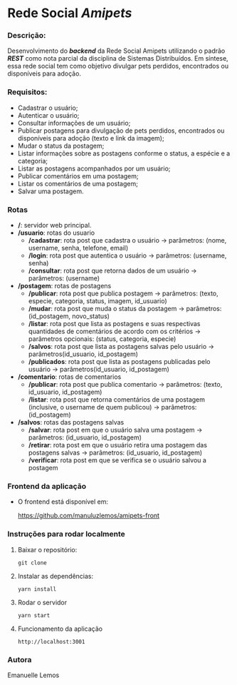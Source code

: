 # Rede Social ***Amipets***

### **Descrição:**

Desenvolvimento do ***backend*** da Rede Social Amipets utilizando o padrão ***REST*** como nota parcial da disciplina de Sistemas Distribuídos. Em síntese, essa rede social tem como objetivo divulgar pets perdidos, encontrados ou disponíveis para adoção.


### **Requisitos:**

* Cadastrar o usuário; 
* Autenticar o usuário;
* Consultar informações de um usuário;
* Publicar postagens para divulgação de pets perdidos, encontrados ou disponíveis para adoção (texto e link da imagem);
* Mudar o status da postagem;
* Listar informações sobre as postagens conforme o status, a espécie e a categoria;
* Listar as postagens acompanhados por um usuário;
* Publicar comentários em uma postagem; 
* Listar os comentários de uma postagem;
* Salvar uma postagem.

### **Rotas**

* **/**: servidor web principal.
* **/usuario**: rotas do usuario
    - **/cadastrar**: rota post que cadastra o usuário -> parâmetros: (nome, username, senha, telefone, email)
    - **/login**: rota post que autentica o usuário -> parâmetros: (username, senha)
    - **/consultar**: rota post que retorna dados de um usuário -> parâmetros: (username)
* **/postagem**: rotas de postagens
    - **/publicar**: rota post que publica postagem -> parâmetros: (texto, especie, categoria, status, imagem, id_usuario)
    - **/mudar**: rota post que muda o status da postagem -> parâmetros: (id_postagem, novo_status)
    - **/listar**: rota post que lista as postagens e suas respectivas quantidades de comentários de acordo com os critérios -> parâmetros opcionais: (status, categoria, especie)
    - **/salvos**: rota post que lista as postagens salvas pelo usuário -> parâmetros(id_usuario, id_postagem)
    - **/publicados**: rota post que lista as postagens publicadas pelo usuário -> parâmetros(id_usuario, id_postagem)
* **/comentario**: rotas de comentarios
    - **/publicar**: rota post que publica comentario -> parâmetros: (texto, id_usuario, id_postagem)
    - **/listar**: rota post que retorna comentários de uma postagem (inclusive, o username de quem publicou) -> parâmetros: (id_postagem)
* **/salvos**: rotas das postagens salvas
    - **/salvar**: rota post em que o usuário salva uma postagem -> parâmetros: (id_usuario, id_postagem)
    - **/retirar**: rota post em que o usuário retira uma postagem das postagens salvas -> parâmetros: (id_usuario, id_postagem)
    - **/verificar**: rota post em que se verifica se o usuário salvou a postagem

### **Frontend da aplicação**

* O frontend está disponível em:

    https://github.com/manuluzlemos/amipets-front


### **Instruções para rodar localmente**

1) Baixar o repositório:

    ```
    git clone 
    ```

2) Instalar as dependências:

    ```
    yarn install 
    ```

3) Rodar o servidor

    ```
    yarn start
    ```

4) Funcionamento da aplicação
    
    ```
    http://localhost:3001
    ```

### **Autora**

Emanuelle Lemos